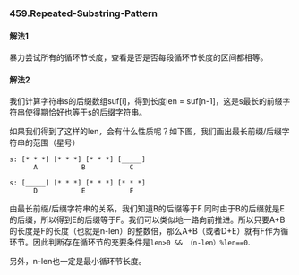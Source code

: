 ### 459.Repeated-Substring-Pattern

#### 解法1
暴力尝试所有的循环节长度，查看是否是否每段循环节长度的区间都相等。

#### 解法2
我们计算字符串s的后缀数组suf[i]，得到长度len = suf[n-1]，这是s最长的前缀字符串使得期恰好也等于s的后缀字符串。

如果我们得到了这样的len，会有什么性质呢？如下图，我们画出最长前缀/后缀字符串的范围（星号）
```
s: [* * *] [* * *] [* * *] [_____]
      A           B           C
      
s: [_____] [* * *] [* * *] [* * *]
      D           E           F

```
由最长前缀/后缀字符串的关系，我们知道B的后缀等于F.同时由于B的后缀就是E的后缀，所以得到E的后缀等于F。我们可以类似地一路向前推进。所以只要A+B的长度是F的长度（也就是n-len）的整数倍，那么A+B（或者D+E）就有F作为循环节。因此判断存在循环节的充要条件是```len>0 && （n-len）%len==0```.

另外，n-len也一定是最小循环节长度。
